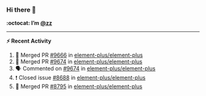 ### Hi there 👋

**:octocat: I’m [@zz](https://github.com/holazz)**

---

**:zap: Recent Activity**

<!--START_SECTION:activity-->
1. 🎉 Merged PR [#9666](https://github.com/element-plus/element-plus/pull/9666) in [element-plus/element-plus](https://github.com/element-plus/element-plus)
2. 🎉 Merged PR [#9674](https://github.com/element-plus/element-plus/pull/9674) in [element-plus/element-plus](https://github.com/element-plus/element-plus)
3. 🗣 Commented on [#9674](https://github.com/element-plus/element-plus/issues/9674) in [element-plus/element-plus](https://github.com/element-plus/element-plus)
4. ❗️ Closed issue [#8688](https://github.com/element-plus/element-plus/issues/8688) in [element-plus/element-plus](https://github.com/element-plus/element-plus)
5. 🎉 Merged PR [#8795](https://github.com/element-plus/element-plus/pull/8795) in [element-plus/element-plus](https://github.com/element-plus/element-plus)
<!--END_SECTION:activity-->
